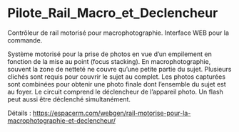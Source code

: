 # Pilote_Rail_Macro_et_Declencheur
Contrôleur de rail motorisé pour macrophotographie.
Interface WEB pour la commande.

Système motorisé pour la prise de photos en vue d’un empilement en fonction de la mise au point (focus stacking). En macrophotographie, souvent la zone de netteté ne couvre qu’une petite partie du sujet. Plusieurs clichés sont requis pour couvrir le sujet au complet. Les photos capturées sont combinées pour obtenir une photo finale dont l’ensemble du sujet est au foyer. Le circuit comprend le déclencheur de l’appareil photo. Un flash peut aussi être déclenché simultanément.

Détails : https://espacerm.com/webgen/rail-motorise-pour-la-macrophotographie-et-declencheur/
